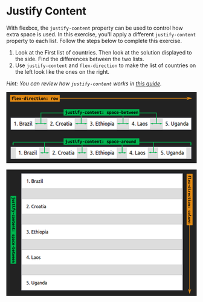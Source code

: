 # Justify Content

With flexbox, the `justify-content` property can be used to control how extra space is used. In this exercise, you'll apply a different `justify-content` property to each list. Follow the steps below to complete this exercise.

1. Look at the First list of countries. Then look at the solution displayed to the side. Find the differences between the two lists.
2. Use `justify-content` and `flex-direction` to make the list of countries on the left look like the ones on the right.

_Hint: You can review how `justify-content` works in [this guide](https://css-tricks.com/snippets/css/a-guide-to-flexbox)._

![Screenshot of the flex spacing](example-space.png)

![Screenshot of the flex spacing in a column](example-space-column.png)
